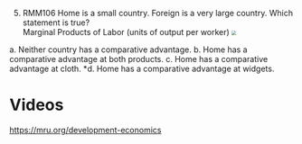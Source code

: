 5. RMM106 Home is a small country. Foreign is a very large country. Which statement is true?   
    Marginal Products of Labor (units of output per worker) <img src="../attachments/examtable1.png" style="zoom:50%;" />

a. Neither country has a comparative advantage.
b. Home has a comparative advantage at both products.
c. Home has a comparative advantage at cloth.
*d. Home has a comparative advantage at widgets.
# Videos

https://mru.org/development-economics


[//]: # (This may be the most platform independent comment)

